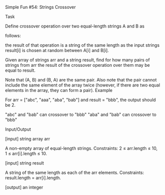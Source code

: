 Simple Fun #54: Strings Crossover

Task

Define crossover operation over two equal-length strings A and B as

follows:

the result of that operation is a string of the same length as the input strings result[i] is chosen at random between A[i] and B[i].

Given array of strings arr and a string result, find for how many pairs of strings from arr the result of the crossover operation over them may be equal to result.

Note that (A, B) and (B, A) are the same pair. Also note that the pair cannot include the same element of the array twice (however, if there are two equal elements in the array, they can form a pair).
Example

For arr = ["abc", "aaa", "aba", "bab"] and result = "bbb", the output should be 2.

"abc" and "bab" can crossover to "bbb"
"aba" and "bab" can crossover to "bbb"

Input/Output

[input] string array arr

A non-empty array of equal-length strings.
Constraints: 2 ≤ arr.length ≤ 10, 1 ≤ arr[i].length ≤ 10.

[input] string result

A string of the same length as each of the arr elements.
Constraints: result.length = arr[i].length.

[output] an integer
